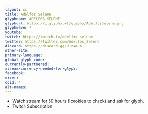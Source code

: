 ```yaml
---
layout: cc
title: Adelfos Selene
glyphname: ADELFOS SELENE
glyphurl: https://i.glyphs.wf/glyphs/AdelfosSelene.png
glyphwave: 7
youtube: 
twitch: https://twitch.tv/adelfos_selene
twitter: https://twitter.com/Adelfos_Selene
discord: https://discord.gg/9TzaaZb
other-site: 
primary-language: 
global-glyph-code: 
currently-partnered: 
stream-currency-needed-for-glyph: 
facebook: 
mixer: 
ccid: 4
alt-names: 
---
```

* Watch stream for 50 hours (!cookies to check) and ask for glyph.
* Twitch Subscription
